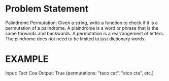 Problem Statement
=================


Palindrome Permutation: Given a string, write a function to check if it is a permutation of a palindrome. A plaindrome is a word or phrase that is the same forwards and backwards. A permutation is a rearrangement of letters. The plindrome does not need to be limited to just dictionary words. 


EXAMPLE
=======

Input: Tact Coa
Output: True (permutations: "taco cat", "atco cta", etc.)


